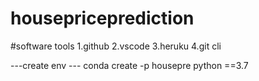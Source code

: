 # housepriceprediction

#software tools 
1.github 
2.vscode
3.heruku
4.git cli


---create env ---
conda create -p housepre python ==3.7